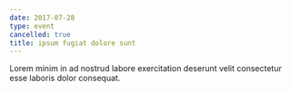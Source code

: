 ```yaml
---
date: 2017-07-28
type: event
cancelled: true
title: ipsum fugiat dolore sunt
---
```

Lorem minim in ad nostrud labore exercitation deserunt velit consectetur esse laboris dolor consequat.